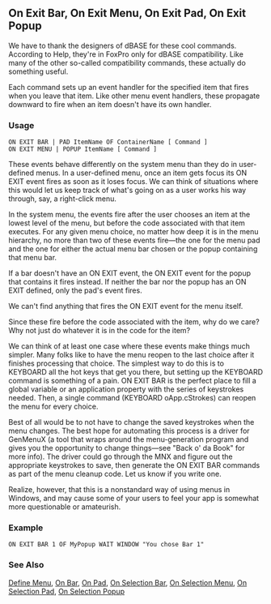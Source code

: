 ## On Exit Bar, On Exit Menu, On Exit Pad, On Exit Popup

We have to thank the designers of dBASE for these cool commands. According to Help, they're in FoxPro only for dBASE compatibility. Like many of the other so-called compatibility commands, these actually do something useful.

Each command sets up an event handler for the specified item that fires when you leave that item. Like other menu event handlers, these propagate downward to fire when an item doesn't have its own handler.

### Usage

```foxpro
ON EXIT BAR | PAD ItemName OF ContainerName [ Command ]
ON EXIT MENU | POPUP ItemName [ Command ]
```

These events behave differently on the system menu than they do in user-defined menus. In a user-defined menu, once an item gets focus its ON EXIT event fires as soon as it loses focus. We can think of situations where this would let us keep track of what's going on as a user works his way through, say, a right-click menu.

In the system menu, the events fire after the user chooses an item at the lowest level of the menu, but before the code associated with that item executes. For any given menu choice, no matter how deep it is in the menu hierarchy, no more than two of these events fire&mdash;the one for the menu pad and the one for either the actual menu bar chosen or the popup containing that menu bar.

If a bar doesn't have an ON EXIT event, the ON EXIT event for the popup that contains it fires instead. If neither the bar nor the popup has an ON EXIT defined, only the pad's event fires.

We can't find anything that fires the ON EXIT event for the menu itself. 

Since these fire before the code associated with the item, why do we care? Why not just do whatever it is in the code for the item? 

We can think of at least one case where these events make things much simpler. Many folks like to have the menu reopen to the last choice after it finishes processing that choice. The simplest way to do this is to KEYBOARD all the hot keys that get you there, but setting up the KEYBOARD command is something of a pain. ON EXIT BAR is the perfect place to fill a global variable or an application property with the series of keystrokes needed. Then, a single command (KEYBOARD oApp.cStrokes) can reopen the menu for every choice.

Best of all would be to not have to change the saved keystrokes when the menu changes. The best hope for automating this process is a driver for GenMenuX (a tool that wraps around the menu-generation program and gives you the opportunity to change things&mdash;see "Back o' da Book" for more info). The driver could go through the MNX and figure out the appropriate keystrokes to save, then generate the ON EXIT BAR commands as part of the menu cleanup code. Let us know if you write one.

Realize, however, that this is a nonstandard way of using menus in Windows, and may cause some of your users to feel your app is somewhat more questionable or amateurish.

### Example

```foxpro
ON EXIT BAR 1 OF MyPopup WAIT WINDOW "You chose Bar 1"
```
### See Also

[Define Menu](s4g098.md), [On Bar](s4g307.md), [On Pad](s4g307.md), [On Selection Bar](s4g307.md), [On Selection Menu](s4g307.md), [On Selection Pad](s4g307.md), [On Selection Popup](s4g307.md)
